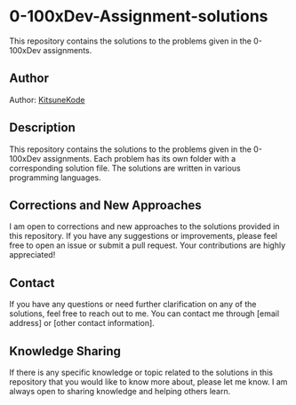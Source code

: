 # 0-100xDev-Assignment-solutions

This repository contains the solutions to the problems given in the 0-100xDev assignments.

## Author

Author: [KitsuneKode](https://github.com/KitsuneKode)

## Description

This repository contains the solutions to the problems given in the 0-100xDev assignments. Each problem has its own folder with a corresponding solution file. The solutions are written in various programming languages.

## Corrections and New Approaches

I am open to corrections and new approaches to the solutions provided in this repository. If you have any suggestions or improvements, please feel free to open an issue or submit a pull request. Your contributions are highly appreciated!

## Contact

If you have any questions or need further clarification on any of the solutions, feel free to reach out to me. You can contact me through [email address] or [other contact information].

## Knowledge Sharing

If there is any specific knowledge or topic related to the solutions in this repository that you would like to know more about, please let me know. I am always open to sharing knowledge and helping others learn.
